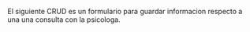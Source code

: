El siguiente CRUD es un formulario para guardar informacion respecto a una una consulta con la psicologa.